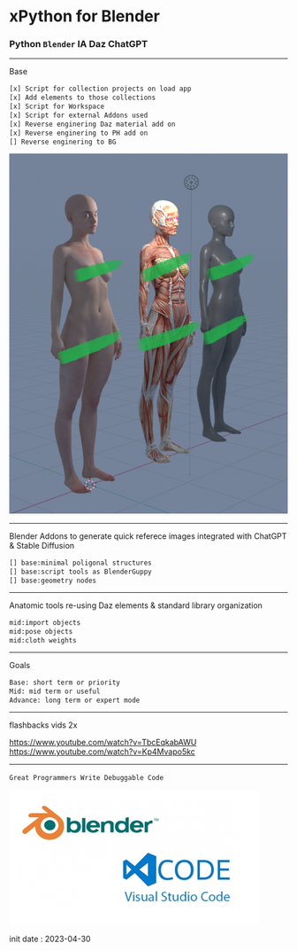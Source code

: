 # xPython for Blender

### Python `Blender` IA Daz ChatGPT

---

Base

    [x] Script for collection projects on load app
    [x] Add elements to those collections
    [x] Script for Workspace
    [x] Script for external Addons used
    [x] Reverse enginering Daz material add on
    [x] Reverse enginering to PH add on
    [] Reverse enginering to BG    


![alt text](https://raw.githubusercontent.com/xd43vild69/xPython/main/src/blender/dazToBlenderMatsUDIM_C.png)

---

Blender Addons to generate quick referece images integrated with ChatGPT & Stable Diffusion

	[] base:minimal poligonal structures
    [] base:script tools as BlenderGuppy
    [] base:geometry nodes

---

Anatomic tools re-using Daz elements & standard library organization

	mid:import objects
	mid:pose objects
	mid:cloth weights

---

Goals
    
    Base: short term or priority
    Mid: mid term or useful
    Advance: long term or expert mode

---

flashbacks vids 2x

https://www.youtube.com/watch?v=TbcEqkabAWU
https://www.youtube.com/watch?v=Kp4Mvapo5kc

---
`Great Programmers Write Debuggable Code`

![alt text](https://raw.githubusercontent.com/xd43vild69/xPython/main/src/blender/blenderCode.png)

init date : 2023-04-30
